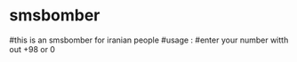 # smsbomber
#this is an smsbomber for iranian people
#usage :
#enter your number witth out +98 or 0 
